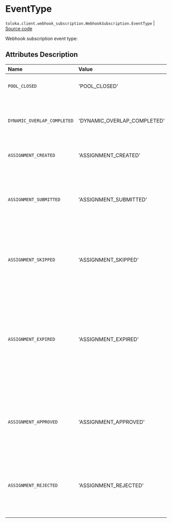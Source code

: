 # EventType
`toloka.client.webhook_subscription.WebhookSubscription.EventType` | [Source code](https://github.com/Toloka/toloka-kit/blob/v1.0.1/src/client/webhook_subscription.py#L22)

Webhook subscription event type:

## Attributes Description

| Name | Value | Description |
| :------| :-----------| :----------| 
`POOL_CLOSED`|'POOL_CLOSED'|<p>The pool is closed.</p>
`DYNAMIC_OVERLAP_COMPLETED`|'DYNAMIC_OVERLAP_COMPLETED'|<p>There is an aggregated estimate for dynamic overlap.</p>
`ASSIGNMENT_CREATED`|'ASSIGNMENT_CREATED'|<p>Task created.</p>
`ASSIGNMENT_SUBMITTED`|'ASSIGNMENT_SUBMITTED'|<p>The task has been completed and is waiting for acceptance by the customer.</p>
`ASSIGNMENT_SKIPPED`|'ASSIGNMENT_SKIPPED'|<p>The task was taken to work, but the Toloker skipped it and did not return to it.</p>
`ASSIGNMENT_EXPIRED`|'ASSIGNMENT_EXPIRED'|<p>The task was taken to work, but the Toloker did not have time to complete it in the allotted time or refused it before the end of the term.</p>
`ASSIGNMENT_APPROVED`|'ASSIGNMENT_APPROVED'|<p>The task was performed by the Toloker and confirmed by the customer.</p>
`ASSIGNMENT_REJECTED`|'ASSIGNMENT_REJECTED'|<p>The task was completed by the Toloker, but rejected by the customer.</p>
